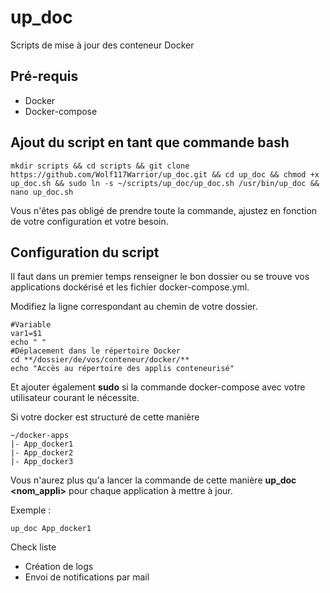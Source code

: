 # up_doc
Scripts de mise à jour des conteneur Docker

## Pré-requis

 - Docker 
 - Docker-compose


## Ajout du script en tant que commande bash

    mkdir scripts && cd scripts && git clone https://github.com/Wolf117Warrior/up_doc.git && cd up_doc && chmod +x up_doc.sh && sudo ln -s ~/scripts/up_doc/up_doc.sh /usr/bin/up_doc && nano up_doc.sh

Vous n'êtes pas obligé de prendre toute la commande, ajustez en fonction de votre configuration et votre besoin.

## Configuration du script

Il faut dans un premier temps renseigner le bon dossier ou se trouve vos applications dockérisé et les fichier docker-compose.yml.

Modifiez la ligne correspondant au chemin de votre dossier.

    #Variable
    var1=$1
    echo " "
    #Déplacement dans le répertoire Docker
    cd **/dossier/de/vos/conteneur/docker/**
    echo "Accès au répertoire des applis conteneurisé"

Et ajouter également **sudo** si la commande docker-compose avec votre utilisateur courant le nécessite.

Si votre docker est structuré de cette manière

    ~/docker-apps
    |- App_docker1
    |- App_docker2
    |- App_docker3
Vous n'aurez plus qu'a lancer la commande de cette manière **up_doc <nom_appli>** pour chaque application à mettre à jour.

Exemple :

    up_doc App_docker1
    
 Check liste
 - Création de logs 
 - Envoi de notifications par mail
